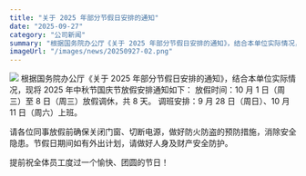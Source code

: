 ```yaml
---
title: "关于 2025 年部分节假日安排的通知"
date: "2025-09-27"
category: "公司新闻"
summary: "根据国务院办公厅《关于 2025 年部分节假日安排的通知》，结合本单位实际情况，现将 2025 年中秋节国庆节放假安排通知如下：放假时间：10 月 1 日（周三）至 8 日（周三）放假调休，共 8 天。调班安排：9 月 28 日（周日）、10 月 11 日（周六）上班。请各位同事放假前确保关闭门...​"
imageUrl: "/images/news/20250927-02.png"
---
```


![](/images/news/20250927-01.png)
根据国务院办公厅《关于 2025 年部分节假日安排的通知》，结合本单位实际情况，现将 2025 年中秋节国庆节放假安排通知如下：
放假时间：10 月 1 日（周三）至 8 日（周三）放假调休，共 8 天。
调班安排：9 月 28 日（周日）、10 月 11 日（周六）上班。

请各位同事放假前确保关闭门窗、切断电源，做好防火防盗的预防措施，消除安全隐患。节假日期间如有外出计划，请做好人身及财产安全防护。

提前祝全体员工度过一个愉快、团圆的节日！
